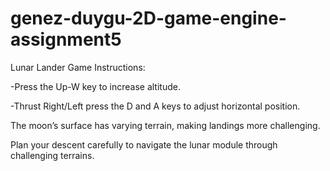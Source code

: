 # genez-duygu-2D-game-engine-assignment5

Lunar Lander Game Instructions: 

-Press the Up-W key to increase altitude. 

-Thrust Right/Left press the D and A keys to adjust horizontal position. 

The moon’s surface has varying terrain, making landings more challenging. 

Plan your descent carefully to navigate the lunar module through challenging terrains. 
